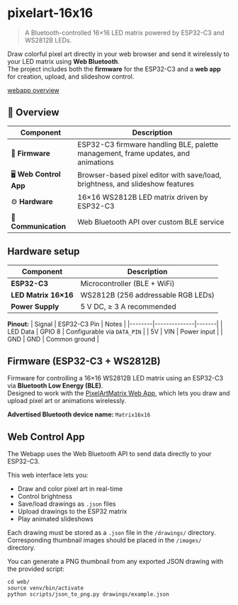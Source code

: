 # pixelart-16x16

> A Bluetooth-controlled 16×16 LED matrix powered by ESP32-C3 and WS2812B LEDs.

Draw colorful pixel art directly in your web browser and send it wirelessly to your LED matrix using **Web Bluetooth**.  
The project includes both the **firmware** for the ESP32-C3 and a **web app** for creation, upload, and slideshow control.

[webapp overview](imgs/webapp.png)

## 🚀 Overview

| Component | Description |
|------------|-------------|
| 🧠 **Firmware** | ESP32-C3 firmware handling BLE, palette management, frame updates, and animations |
| 🖥️ **Web Control App** | Browser-based pixel editor with save/load, brightness, and slideshow features |
| ⚙️ **Hardware** | 16×16 WS2812B LED matrix driven by ESP32-C3 |
| 🔋 **Communication** | Web Bluetooth API over custom BLE service |

## Hardware setup

| Component | Description |
|------------|-------------|
| **ESP32-C3** | Microcontroller (BLE + WiFi) |
| **LED Matrix 16×16** | WS2812B (256 addressable RGB LEDs) |
| **Power Supply** | 5 V DC, ≥ 3 A recommended |

**Pinout:**
| Signal | ESP32-C3 Pin | Notes |
|--------|--------------|-------|
| LED Data | GPIO 8 | Configurable via `DATA_PIN` |
| 5V | VIN | Power input |
| GND | GND | Common ground |

## Firmware (ESP32-C3 + WS2812B)

Firmware for controlling a 16×16 WS2812B LED matrix using an ESP32-C3 via **Bluetooth Low Energy (BLE)**.  
Designed to work with the [PixelArtMatrix Web App](../web/), which lets you draw and upload pixel art or animations wirelessly.

**Advertised Bluetooth device name:** `Matrix16x16`

## Web Control App

The Webapp uses the Web Bluetooth API to send data directly to your ESP32-C3.

This web interface lets you:
- Draw and color pixel art in real-time  
- Control brightness  
- Save/load drawings as `.json` files  
- Upload drawings to the ESP32 matrix  
- Play animated slideshows

Each drawing must be stored as a `.json` file in the `/drawings/` directory.  
Corresponding thumbnail images should be placed in the `/images/` directory.

You can generate a PNG thumbnail from any exported JSON drawing with the provided script:

```
cd web/
source venv/bin/activate
python scripts/json_to_png.py drawings/example.json
```
